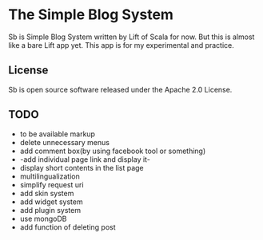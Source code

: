 # The Simple Blog System

Sb is Simple Blog System written by Lift of Scala for now.
But this is almost like a bare Lift app yet.
This app is for my experimental and practice.

## License
Sb is open source software released under the Apache 2.0 License.

## TODO
- to be available markup
- delete unnecessary menus
- add comment box(by using facebook tool or something)
- -add individual page link and display it-
- display short contents in the list page
- multilingualization
- simplify request uri
- add skin system
- add widget system
- add plugin system
- use mongoDB
- add function of deleting post
